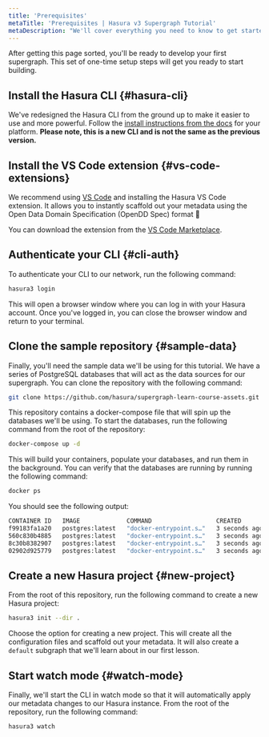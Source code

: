 ```yaml
---
title: 'Prerequisites'
metaTitle: 'Prerequisites | Hasura v3 Supergraph Tutorial'
metaDescription: "We'll cover everything you need to know to get started with building your supergraph."
---
```


After getting this page sorted, you'll be ready to develop your first supergraph. This set of one-time setup steps will
get you ready to start building.

## Install the Hasura CLI {#hasura-cli}

We've redesigned the Hasura CLI from the ground up to make it easier to use and more powerful. Follow the
[install instructions from the docs](https://hasura.io/docs/3.0/cli/installation/) for your platform. **Please note,
this is a new CLI and is not the same as the previous version.**

## Install the VS Code extension {#vs-code-extensions}

We recommend using [VS Code](https://code.visualstudio.com/) and installing the Hasura VS Code extension. It allows you
to instantly scaffold out your metadata using the Open Data Domain Specification (OpenDD Spec) format 🚀

You can download the extension from the
[VS Code Marketplace](https://marketplace.visualstudio.com/items?itemName=HasuraHQ.hasura).

## Authenticate your CLI {#cli-auth}

To authenticate your CLI to our network, run the following command:

```bash
hasura3 login
```

This will open a browser window where you can log in with your Hasura account. Once you've logged in, you can close the
browser window and return to your terminal.

## Clone the sample repository {#sample-data}

Finally, you'll need the sample data we'll be using for this tutorial. We have a series of PostgreSQL databases that
will act as the data sources for our supergraph. You can clone the repository with the following command:

```bash
git clone https://github.com/hasura/supergraph-learn-course-assets.git
```

This repository contains a docker-compose file that will spin up the databases we'll be using. To start the databases,
run the following command from the root of the repository:

```bash
docker-compose up -d
```

This will build your containers, populate your databases, and run them in the background. You can verify that the
databases are running by running the following command:

```bash
docker ps
```

You should see the following output:

```bash
CONTAINER ID   IMAGE             COMMAND                  CREATED         STATUS         PORTS                    NAMES
f99183fa1a20   postgres:latest   "docker-entrypoint.s…"   3 seconds ago   Up 2 seconds   0.0.0.0:5432->5432/tcp   supergraph-course-db_product_management-1
560c830b4885   postgres:latest   "docker-entrypoint.s…"   3 seconds ago   Up 2 seconds   0.0.0.0:5434->5432/tcp   supergraph-course-db_payment_processing-1
8c30b8382907   postgres:latest   "docker-entrypoint.s…"   3 seconds ago   Up 2 seconds   0.0.0.0:5433->5432/tcp   supergraph-course-db_user_experience-1
02902d925779   postgres:latest   "docker-entrypoint.s…"   3 seconds ago   Up 2 seconds   0.0.0.0:5435->5432/tcp   supergraph-course-db_fulfillment_services-1
```

## Create a new Hasura project {#new-project}

From the root of this repository, run the following command to create a new Hasura project:

```bash
hasura3 init --dir .
```

Choose the option for creating a new project. This will create all the configuration files and scaffold out your
metadata. It will also create a `default` subgraph that we'll learn about in our first lesson.

## Start watch mode {#watch-mode}

Finally, we'll start the CLI in watch mode so that it will automatically apply our metadata changes to our Hasura
instance. From the root of the repository, run the following command:

```bash
hasura3 watch
```
